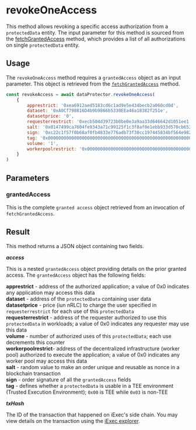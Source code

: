 # revokeOneAccess

This method allows revoking a specific access authorization from a `protectedData` entity. The input parameter for this method is sourced from the [fetchGrantedAccess](fetchgrantedaccess.md) method, which provides a list of all authorizations on single `protectedData` entity.

## Usage

The `revokeOneAccess` method requires a `grantedAccess` object as an input parameter. This object is retrieved from the [`fetchGrantedAccess`](./fetchgrantedaccess.md) method.

```javascript
const revokeAccess = await dataProtector.revokeOneAccess(
    {
        apprestrict: '0xea6912aed5183cd6c1ad9e5e434becb2a060cd0d',
        dataset: '0xA0Cf798816D4b9b9866b5330EEa46a18382f251e',
        datasetprice: '0',
        requesterrestrict: '0xecb504d39723b0be0e3a9aa33d646642d1051ee1',
        salt: '0x0147499ca7604fe9343a71c99125f1c3f8af0e1ebb933d570cb653ef8eb043b8'
        sign: '0xc22c1f57f0b68af0fb4833e776adb73f30cc197445834bf564e9829913e104b07ab856ac39085edb5c9180f430c1ee2f29021ae33cd79eb0ddb73181e347799f1b',
        tag: '0x0000000000000000000000000000000000000000000000000000000000000003',
        volume: '1',
        workerpoolrestrict: '0x0000000000000000000000000000000000000000'
    }
)
```

## Parameters

### grantedAccess

This is the complete `granted access` object retrieved from an invocation of `fetchGrantedAccess`.

## Result

This method returns a JSON object containing two fields.

**_access_**

This is a nested `grantedAccess` object providing details on the prior granted access. The `grantedAccess` object has the following fields:

**apprestrict** - address of the authorized application; a value of 0x0 indicates any application may access this data  
**dataset** - address of the `protectedData` containing user data  
**datasetprice** - price (iun nRLC) to charge the user specified in `requesterrestrict` for each use of this `protectedData`  
**requesterrestrict** - address of the requester authorized to use this `protectedData` in workloads; a value of 0x0 indicates any requester may use this data  
**volume** - number of authorized uses of this `protectedData`; each use decrements this counter  
**workerpoolrestrict**- address of the decentralized infrastructure (worker pool) authorized to execute the application; a value of 0x0 indicates any worker pool may access this data  
**salt** - random value to make an order unique and reusable as nonce in a blockchain transaction  
**sign** - order signature of all the `grantedAccess` fields  
**tag** - defines whether a `protectedData` is usable in a TEE environment (Trusted Execution Environment); `0x00` is TEE while `0x03` is non-TEE

**_txHash_**

The ID of the transaction that happened on iExec's side chain. You may view details on the transaction using the [iExec explorer](https://explorer.iex.ec).
